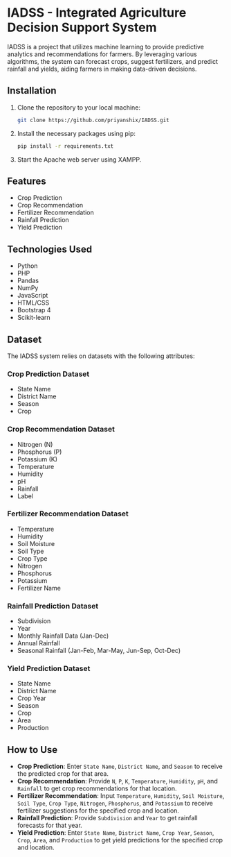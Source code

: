 # IADSS - Integrated Agriculture Decision Support System

IADSS is a project that utilizes machine learning to provide predictive analytics and recommendations for farmers. By leveraging various algorithms, the system can forecast crops, suggest fertilizers, and predict rainfall and yields, aiding farmers in making data-driven decisions.

## Installation

1. Clone the repository to your local machine:
    ```bash
    git clone https://github.com/priyanshix/IADSS.git
    ```
2. Install the necessary packages using pip:
    ```bash
    pip install -r requirements.txt
    ```
3. Start the Apache web server using XAMPP.

## Features
- Crop Prediction
- Crop Recommendation
- Fertilizer Recommendation
- Rainfall Prediction
- Yield Prediction

## Technologies Used
- Python
- PHP
- Pandas
- NumPy
- JavaScript
- HTML/CSS
- Bootstrap 4
- Scikit-learn

## Dataset
The IADSS system relies on datasets with the following attributes:

### Crop Prediction Dataset
- State Name
- District Name
- Season
- Crop

### Crop Recommendation Dataset
- Nitrogen (N)
- Phosphorus (P)
- Potassium (K)
- Temperature
- Humidity
- pH
- Rainfall
- Label

### Fertilizer Recommendation Dataset
- Temperature
- Humidity
- Soil Moisture
- Soil Type
- Crop Type
- Nitrogen
- Phosphorus
- Potassium
- Fertilizer Name

### Rainfall Prediction Dataset
- Subdivision
- Year
- Monthly Rainfall Data (Jan-Dec)
- Annual Rainfall
- Seasonal Rainfall (Jan-Feb, Mar-May, Jun-Sep, Oct-Dec)

### Yield Prediction Dataset
- State Name
- District Name
- Crop Year
- Season
- Crop
- Area
- Production

## How to Use
- **Crop Prediction**: Enter `State Name`, `District Name`, and `Season` to receive the predicted crop for that area.
- **Crop Recommendation**: Provide `N`, `P`, `K`, `Temperature`, `Humidity`, `pH`, and `Rainfall` to get crop recommendations for that location.
- **Fertilizer Recommendation**: Input `Temperature`, `Humidity`, `Soil Moisture`, `Soil Type`, `Crop Type`, `Nitrogen`, `Phosphorus`, and `Potassium` to receive fertilizer suggestions for the specified crop and location.
- **Rainfall Prediction**: Provide `Subdivision` and `Year` to get rainfall forecasts for that year.
- **Yield Prediction**: Enter `State Name`, `District Name`, `Crop Year`, `Season`, `Crop`, `Area`, and `Production` to get yield predictions for the specified crop and location.

